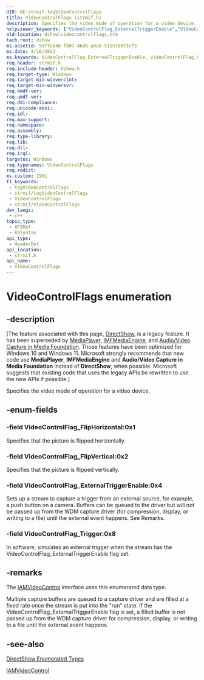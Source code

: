 ```yaml
---
UID: NE:strmif.tagVideoControlFlags
title: VideoControlFlags (strmif.h)
description: Specifies the video mode of operation for a video device.
helpviewer_keywords: ["VideoControlFlag_ExternalTriggerEnable","VideoControlFlag_FlipHorizontal","VideoControlFlag_FlipVertical","VideoControlFlag_Trigger","VideoControlFlags","VideoControlFlags enumeration [DirectShow]","VideoControlFlagsEnumeration","dshow.videocontrolflags","strmif/VideoControlFlag_ExternalTriggerEnable","strmif/VideoControlFlag_FlipHorizontal","strmif/VideoControlFlag_FlipVertical","strmif/VideoControlFlag_Trigger","strmif/VideoControlFlags"]
old-location: dshow\videocontrolflags.htm
tech.root: dshow
ms.assetid: 9d7feb46-fb07-46d8-a9a5-511578873cf3
ms.date: 4/26/2023
ms.keywords: VideoControlFlag_ExternalTriggerEnable, VideoControlFlag_FlipHorizontal, VideoControlFlag_FlipVertical, VideoControlFlag_Trigger, VideoControlFlags, VideoControlFlags enumeration [DirectShow], VideoControlFlagsEnumeration, dshow.videocontrolflags, strmif/VideoControlFlag_ExternalTriggerEnable, strmif/VideoControlFlag_FlipHorizontal, strmif/VideoControlFlag_FlipVertical, strmif/VideoControlFlag_Trigger, strmif/VideoControlFlags
req.header: strmif.h
req.include-header: Dshow.h
req.target-type: Windows
req.target-min-winverclnt: 
req.target-min-winversvr: 
req.kmdf-ver: 
req.umdf-ver: 
req.ddi-compliance: 
req.unicode-ansi: 
req.idl: 
req.max-support: 
req.namespace: 
req.assembly: 
req.type-library: 
req.lib: 
req.dll: 
req.irql: 
targetos: Windows
req.typenames: VideoControlFlags
req.redist: 
ms.custom: 19H1
f1_keywords:
 - tagVideoControlFlags
 - strmif/tagVideoControlFlags
 - VideoControlFlags
 - strmif/VideoControlFlags
dev_langs:
 - c++
topic_type:
 - APIRef
 - kbSyntax
api_type:
 - HeaderDef
api_location:
 - strmif.h
api_name:
 - VideoControlFlags
---
```


# VideoControlFlags enumeration


## -description

\[The feature associated with this page, [DirectShow](/windows/win32/directshow/directshow), is a legacy feature. It has been superseded by [MediaPlayer](/uwp/api/Windows.Media.Playback.MediaPlayer), [IMFMediaEngine](/windows/win32/api/mfmediaengine/nn-mfmediaengine-imfmediaengine), and [Audio/Video Capture in Media Foundation](windows/win32/medfound/audio-video-capture-in-media-foundation). Those features have been optimized for Windows 10 and Windows 11. Microsoft strongly recommends that new code use **MediaPlayer**, **IMFMediaEngine** and **Audio/Video Capture in Media Foundation** instead of **DirectShow**, when possible. Microsoft suggests that existing code that uses the legacy APIs be rewritten to use the new APIs if possible.\]

Specifies the video mode of operation for a video device.

## -enum-fields

### -field VideoControlFlag_FlipHorizontal:0x1

Specifies that the picture is flipped horizontally.

### -field VideoControlFlag_FlipVertical:0x2

Specifies that the picture is flipped vertically.

### -field VideoControlFlag_ExternalTriggerEnable:0x4

Sets up a stream to capture a trigger from an external source, for example, a push button on a camera. Buffers can be queued to the driver but will not be passed up from the WDM capture driver (for compression, display, or writing to a file) until the external event happens. See Remarks.

### -field VideoControlFlag_Trigger:0x8

In software, simulates an external trigger when the stream has the VideoControlFlag_ExternalTriggerEnable flag set.

## -remarks

The <a href="/windows/desktop/api/strmif/nn-strmif-iamvideocontrol">IAMVideoControl</a> interface uses this enumerated data type.

Multiple capture buffers are queued to a capture driver and are filled at a fixed rate once the stream is put into the "run" state. If the VideoControlFlag_ExternalTriggerEnable flag is set, a filled buffer is not passed up from the WDM capture driver for compression, display, or writing to a file until the external event happens.

## -see-also

<a href="/windows/desktop/DirectShow/directshow-enumerated-types">DirectShow Enumerated Types</a>



<a href="/windows/desktop/api/strmif/nn-strmif-iamvideocontrol">IAMVideoControl</a>
